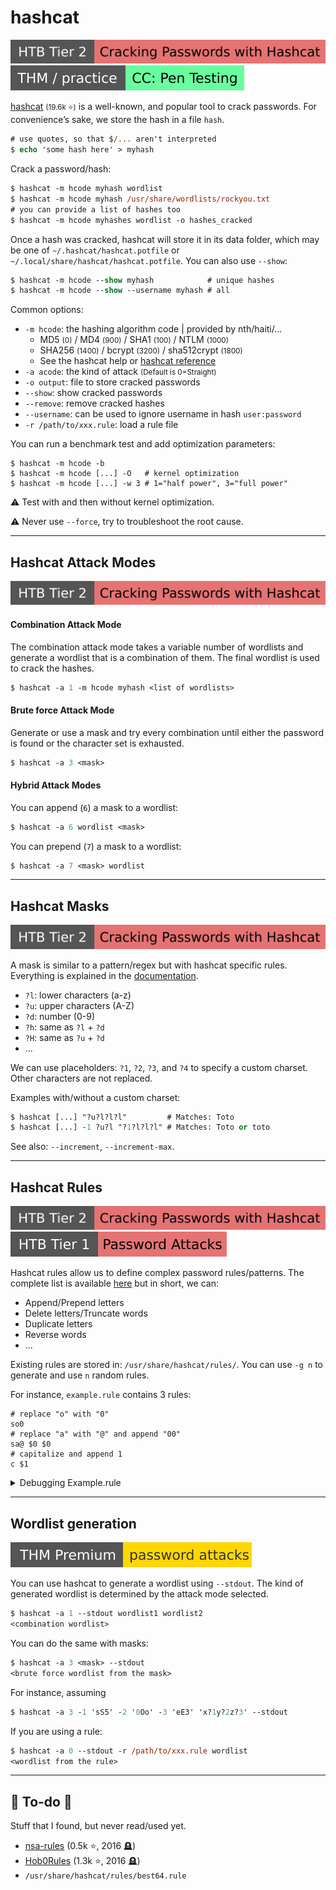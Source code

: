 # hashcat

[![crackingpasswordswithhashcat](../../../../_badges/htb/crackingpasswordswithhashcat.svg)](https://academy.hackthebox.com/course/preview/cracking-passwords-with-hashcat)
[![ccpentesting](../../../../_badges/thm-p/ccpentesting.svg)](https://tryhackme.com/room/ccpentesting)

<div class="row row-cols-lg-2"><div>

[hashcat](https://github.com/hashcat/hashcat) <small>(19.6k ⭐)</small> is a well-known, and popular tool to crack passwords. For convenience’s sake, we store the hash in a file `hash`.

```ps
# use quotes, so that $/... aren't interpreted
$ echo 'some hash here' > myhash
```

Crack a password/hash:

```ps
$ hashcat -m hcode myhash wordlist
$ hashcat -m hcode myhash /usr/share/wordlists/rockyou.txt
# you can provide a list of hashes too
$ hashcat -m hcode myhashes wordlist -o hashes_cracked
```

Once a hash was cracked, hashcat will store it in its data folder, which may be one of `~/.hashcat/hashcat.potfile` or `~/.local/share/hashcat/hashcat.potfile`. You can also use `--show`:

```ps
$ hashcat -m hcode --show myhash            # unique hashes
$ hashcat -m hcode --show --username myhash # all
```
</div><div>

Common options:

* `-m hcode`: the hashing algorithm code | provided by nth/haiti/...
    * MD5 <small>(0)</small> / MD4 <small>(900)</small> / SHA1 <small>(100)</small> / NTLM <small>(1000)</small>
    * SHA256 <small>(1400)</small> / bcrypt <small>(3200)</small> / sha512crypt <small>(1800)</small>
    * See the hashcat help or [hashcat reference](https://hashcat.net/wiki/doku.php?id=example_hashes)
* `-a acode`: the kind of attack <small>(Default is 0=Straight)</small>
* `-o output`: file to store cracked passwords
* `--show`: show cracked passwords
* `--remove`: remove cracked hashes
* `--username`: can be used to ignore username in hash `user:password`
* `-r /path/to/xxx.rule`: load a rule file

You can run a benchmark test and add optimization parameters:

```
$ hashcat -m hcode -b
$ hashcat -m hcode [...] -O   # kernel optimization
$ hashcat -m hcode [...] -w 3 # 1="half power", 3="full power"
```

⚠️ Test with and then without kernel optimization.

⚠️ Never use `--force`, try to troubleshoot the root cause.
</div></div>

<hr class="sep-both">

## Hashcat Attack Modes

[![crackingpasswordswithhashcat](../../../../_badges/htb/crackingpasswordswithhashcat.svg)](https://academy.hackthebox.com/course/preview/cracking-passwords-with-hashcat)

<div class="row row-cols-lg-2"><div>

#### Combination Attack Mode

The combination attack mode takes a variable number of wordlists and generate a wordlist that is a combination of them. The final wordlist is used to crack the hashes.

```ps
$ hashcat -a 1 -m hcode myhash <list of wordlists>
```

#### Brute force Attack Mode

Generate or use a mask and try every combination until either the password is found or the character set is exhausted.

```ps
$ hashcat -a 3 <mask>
```
</div><div>

#### Hybrid Attack Modes

You can append (`6`) a mask to a wordlist:

```ps
$ hashcat -a 6 wordlist <mask>
```

You can prepend (`7`) a mask to a wordlist:

```ps
$ hashcat -a 7 <mask> wordlist
```
</div></div>

<hr class="sep-both">

## Hashcat Masks

[![crackingpasswordswithhashcat](../../../../_badges/htb/crackingpasswordswithhashcat.svg)](https://academy.hackthebox.com/course/preview/cracking-passwords-with-hashcat)

<div class="row row-cols-lg-2"><div>

A mask is similar to a pattern/regex but with hashcat specific rules. Everything is explained in the [documentation](https://hashcat.net/wiki/doku.php?id=mask_attack).

* `?l`: lower characters (a-z)
* `?u`: upper characters (A-Z)
* `?d`: number (0-9)
* `?h`: same as `?l` + `?d`
* `?H`: same as `?u` + `?d`
* ...

We can use placeholders: `?1`, `?2`, `?3`, and `?4` to specify a custom charset. Other characters are not replaced.
</div><div>

Examples with/without a custom charset:

```ps
$ hashcat [...] "?u?l?l?l"         # Matches: Toto
$ hashcat [...] -1 ?u?l "?1?l?l?l" # Matches: Toto or toto
```

See also: `--increment`, `--increment-max`.
</div></div>

<hr class="sep-both">

## Hashcat Rules

[![crackingpasswordswithhashcat](../../../../_badges/htb/crackingpasswordswithhashcat.svg)](https://academy.hackthebox.com/course/preview/cracking-passwords-with-hashcat)
[![password_attacks](../../../../_badges/htb/password_attacks.svg)](https://academy.hackthebox.com/course/preview/password-attacks)

<div class="row row-cols-lg-2"><div>

Hashcat rules allow us to define complex password rules/patterns. The complete list is available [here](https://hashcat.net/wiki/doku.php?id=rule_based_attack#implemented_compatible_functions) but in short, we can:

* Append/Prepend letters
* Delete letters/Truncate words
* Duplicate letters
* Reverse words
* ...

Existing rules are stored in: `/usr/share/hashcat/rules/`. You can use `-g n` to generate and use `n` random rules.
</div><div>

For instance, `example.rule` contains 3 rules:

```bash!
# replace "o" with "0"
so0
# replace "a" with "@" and append "00" 
sa@ $0 $0 
# capitalize and append 1
c $1
```

<details class="details-n">
<summary>Debugging Example.rule</summary>

```shell!
$ cat ./wordlist
toto
tata
titi
$ hashcat -a 0 --stdout -r ./example.rule ./wordlist
t0t0
toto00
Toto1
tata
t@t@00
Tata1
titi
titi00
Titi1
```
</details>
</div></div>

<hr class="sep-both">

## Wordlist generation

[![passwordattacks](../../../../_badges/thmp/passwordattacks.svg)](https://tryhackme.com/room/passwordattacks)

<div class="row row-cols-lg-2"><div>

You can use hashcat to generate a wordlist using `--stdout`. The kind of generated wordlist is determined by the attack mode selected.

```ps
$ hashcat -a 1 --stdout wordlist1 wordlist2
<combination wordlist>
```

You can do the same with masks:

```ps
$ hashcat -a 3 <mask> --stdout
<brute force wordlist from the mask>
```
</div><div>

For instance, assuming

```ps
$ hashcat -a 3 -1 'sS5' -2 '0Oo' -3 'eE3' 'x?1y?2z?3' --stdout
```

If you are using a rule:

```ps
$ hashcat -a 0 --stdout -r /path/to/xxx.rule wordlist
<wordlist from the rule>
```

</div></div>

<hr class="sep-both">

## 👻 To-do 👻

Stuff that I found, but never read/used yet.

<div class="row row-cols-lg-2"><div>

* [nsa-rules](https://github.com/NSAKEY/nsa-rules) (0.5k ⭐, 2016 🪦)
* [Hob0Rules](https://github.com/praetorian-inc/Hob0Rules) (1.3k ⭐, 2016 🪦)
* `/usr/share/hashcat/rules/best64.rule`
</div><div>
</div></div>